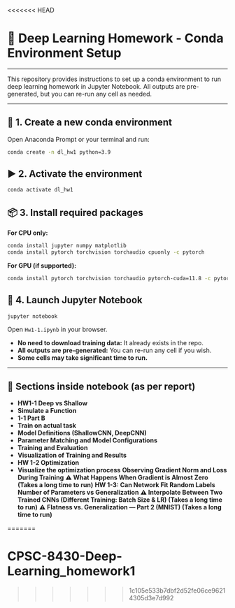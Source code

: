 <<<<<<< HEAD
# 🧠 Deep Learning Homework - Conda Environment Setup

---

This repository provides instructions to set up a conda environment to run  deep learning homework in Jupyter Notebook. All outputs are pre-generated, but you can re-run any cell as needed.

---

## 🚀 1. Create a new conda environment

Open Anaconda Prompt or your terminal and run:

```bash
conda create -n dl_hw1 python=3.9
```

## ▶️ 2. Activate the environment

```bash
conda activate dl_hw1
```

## 📦 3. Install required packages

**For CPU only:**
```bash
conda install jupyter numpy matplotlib
conda install pytorch torchvision torchaudio cpuonly -c pytorch
```

**For GPU (if supported):**
```bash
conda install pytorch torchvision torchaudio pytorch-cuda=11.8 -c pytorch -c nvidia
```

## 📓 4. Launch Jupyter Notebook

```bash
jupyter notebook
```

Open `Hw1-1.ipynb` in your browser.

- **No need to download training data:** It already exists in the repo.
- **All outputs are pre-generated:** You can re-run any cell if you wish.
- **Some cells may take significant time to run.**

---

## 📑 Sections inside notebook (as per report)

- **HW1-1 Deep vs Shallow**
- **Simulate a Function**
- **1-1 Part B**
- **Train on actual task**
- **Model Definitions (ShallowCNN, DeepCNN)**
- **Parameter Matching and Model Configurations**
- **Training and Evaluation**
- **Visualization of Training and Results**
- **HW 1-2 Optimization**
- **Visualize the optimization process**
**Observing Gradient Norm and Loss During Training**
**:warning: What Happens When Gradient is Almost Zero (Takes a long time to run)**
**HW 1-3: Can Network Fit Random Labels**
**Number of Parameters vs Generalization**
**:warning: Interpolate Between Two Trained CNNs (Different Training: Batch Size & LR) (Takes a long time to run)**
**:warning: Flatness vs. Generalization — Part 2 (MNIST) (Takes a long time to run)**






=======
# CPSC-8430-Deep-Learning_homework1
>>>>>>> 1c105e533b7dbf2d52fe06ce96214305d3e7d992
